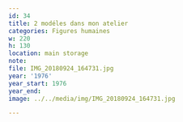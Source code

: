 ```yaml
---
id: 34
title: 2 modéles dans mon atelier
categories: Figures humaines
w: 220
h: 130
location: main storage
note:
file: IMG_20180924_164731.jpg
year: '1976'
year_start: 1976
year_end:
image: ../../media/img/IMG_20180924_164731.jpg

---
```

